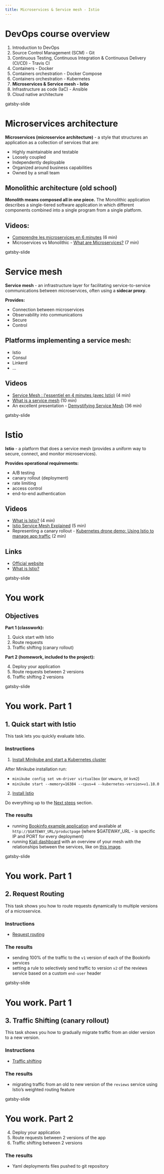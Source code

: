 ```yaml
---
title: Microservices & Service mesh - Istio
---
```


# DevOps course overview

1. Introduction to DevOps
2. Source Control Management (SCM) - Git
3. Continuous Testing, Continuous Integration & Continuous Delivery (CI/CD) - Travis CI
4. Containers - Docker
5. Containers orchestration - Docker Compose
6. Containers orchestration - Kubernetes
7. **Microservices & Service mesh - Istio**
8. Infrastructure as code (IaC) - Ansible
9. Cloud native architecture

gatsby-slide

# Microservices architecture

**Microservices (microservice architecture)** - a style that structures an application as a collection of services that are:

- Highly maintainable and testable
- Loosely coupled
- Independently deployable
- Organized around business capabilities
- Owned by a small team

## Monolithic architecture (old school)

**Monolith means composed all in one piece.** The Monolithic application describes a single-tiered software application in which different components combined into a single program from a single platform.

## Videos:
  - [Comprendre les microservices en 6 minutes](https://www.youtube.com/watch?v=ucHwp1jUS2w) (6 min)
  - Microservices vs Monolithic - [What are Microservices?](https://www.youtube.com/watch?v=CdBtNQZH8a4) (7 min)

gatsby-slide

# Service mesh

**Service mesh** - an infrastructure layer for facilitating service-to-service communications between microservices, often using a **sidecar proxy**.

**Provides:**

  - Connection between microservices
  - Observability into communications
  - Secure
  - Control

## Platforms implementing a service mesh:

  - Istio
  - Consul
  - Linkerd
  - ...

## Videos

  - [Service Mesh : l'essentiel en 4 minutes (avec Istio)](https://www.youtube.com/watch?v=o6Zh6AaeYXw) (4 min)
  - [What is a service mesh](https://www.youtube.com/watch?v=vh1YtWjfcyk&t=38s) (10 min)
  - An excellent presentation - [Demystifying Service Mesh](https://www.youtube.com/watch?v=bEFILWrRJJ4) (36 min)

gatsby-slide

# Istio

**Istio** - a platform that does a service mesh (provides a uniform way to secure, connect, and monitor microservices).

**Provides operational requirements:**

  - A/B testing
  - canary rollout (deployment)
  - rate limiting
  - access control
  - end-to-end authentication

## Videos

  - [What is Istio?](https://www.youtube.com/watch?v=1iyFq2VaL5Y) (4 min)
  - [Istio Service Mesh Explained](https://www.youtube.com/watch?v=6zDrLvpfCK4) (5 min)
  - Representing a canary rollout - [Kubernetes drone demo: Using Istio to manage app traffic](https://www.youtube.com/watch?v=QTD-gqS2E7w) (2 min)

## Links

  - [Official website](https://istio.io/)
  - [What is Istio?](https://istio.io/docs/concepts/what-is-istio/)

gatsby-slide

# You work

## Objectives

**Part 1 (classwork):**

1. Quick start with Istio
2. Route requests
3. Traffic shifting (canary rollout)

**Part 2 (homework, included to the project):**

4. Deploy your application
5. Route requests between 2 versions
6. Traffic shifting 2 versions

gatsby-slide

# You work. Part 1

## 1. Quick start with Istio

This task lets you quickly evaluate Istio.

### Instructions

1. [Install Minikube and start a Kubernetes cluster](https://istio.io/docs/setup/platform-setup/minikube/)

After Minikube installation run:

  - `minikube config set vm-driver virtualbox` (or `vmware`, or `kvm2`)
  - `minikube start --memory=16384 --cpus=4 --kubernetes-version=v1.18.0`

2. [Install Istio](https://istio.io/docs/setup/getting-started/)

Do everything up to the [Next steps](https://istio.io/docs/setup/getting-started/#next-steps) section.

### The results

  - running [Bookinfo example application](https://istio.io/docs/examples/bookinfo/) and available at `http://$GATEWAY_URL/productpage` (where $GATEWAY_URL - is specific IP and PORT for every deployment)
  - running [Kiali dashboard](https://kiali.io/) with an overview of your mesh with the relationships between the services, like on [this image](https://istio.io/docs/setup/getting-started/kiali-example2.png).

gatsby-slide

# You work. Part 1

## 2. Request Routing

This task shows you how to route requests dynamically to multiple versions of a microservice.

### Instructions

- [Request routing](https://istio.io/docs/tasks/traffic-management/request-routing/)

### The results

  - sending 100% of the traffic to the `v1` version of each of the Bookinfo services
  - setting a rule to selectively send traffic to version `v2` of the reviews service based on a custom `end-user` header

gatsby-slide

# You work. Part 1

## 3. Traffic Shifting (canary rollout)

This task shows you how to gradually migrate traffic from an older version to a new version.

### Instructions

- [Traffic shifting](https://istio.io/docs/tasks/traffic-management/traffic-shifting/)

### The results

  - migrating traffic from an old to new version of the `reviews` service using Istio’s weighted routing feature

gatsby-slide

# You work. Part 2

4. Deploy your application
5. Route requests between 2 versions of the app
6. Traffic shifting between 2 versions

### The results

  - Yaml deployments files pushed to git repository
